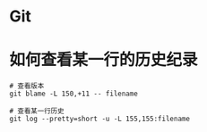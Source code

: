 # Git

# 如何查看某一行的历史纪录

```shell
# 查看版本
git blame -L 150,+11 -- filename

# 查看某一行历史
git log --pretty=short -u -L 155,155:filename
```